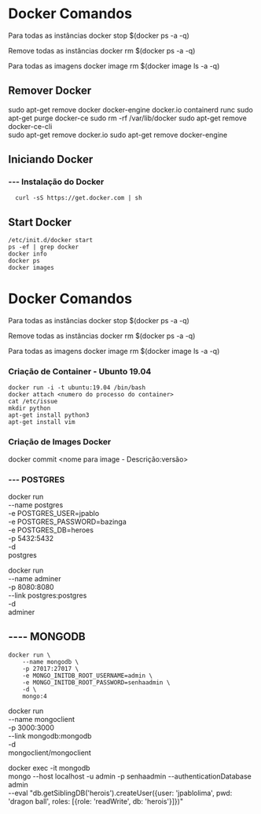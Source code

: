 # Docker Comandos

Para todas as instâncias
docker stop $(docker ps -a -q)

Remove todas as instâncias
docker rm $(docker ps -a -q)

Para todas as imagens
docker image rm $(docker image ls -a -q)

## Remover Docker
sudo apt-get remove docker docker-engine docker.io containerd runc
sudo apt-get purge docker-ce
sudo rm -rf /var/lib/docker
sudo apt-get remove docker-ce-cli  
sudo apt-get remove docker.io
sudo apt-get remove docker-engine

## Iniciando Docker 
  ### --- Instalação do Docker
      curl -sS https://get.docker.com | sh
## Start Docker
    /etc/init.d/docker start
    ps -ef | grep docker
    docker info
    docker ps   
    docker images


# Docker Comandos

Para todas as instâncias
docker stop $(docker ps -a -q)

Remove todas as instâncias
docker rm $(docker ps -a -q)

Para todas as imagens
docker image rm $(docker image ls -a -q)

### Criação de Container - Ubunto 19.04
    docker run -i -t ubuntu:19.04 /bin/bash
    docker attach <numero do processo do container>   
    cat /etc/issue
    mkdir python
    apt-get install python3
    apt-get install vim



### Criação de Images Docker
docker commit <numero do id> <nome para image - Descrição:versão>


### --- POSTGRES
docker run \
    --name postgres \
    -e POSTGRES_USER=jpablo \
    -e POSTGRES_PASSWORD=bazinga \
    -e POSTGRES_DB=heroes \
    -p 5432:5432 \
    -d \
    postgres

docker run \
    --name adminer \
    -p 8080:8080 \
    --link postgres:postgres \
    -d \
    adminer

## ---- MONGODB
    docker run \
        --name mongodb \
        -p 27017:27017 \
        -e MONGO_INITDB_ROOT_USERNAME=admin \
        -e MONGO_INITDB_ROOT_PASSWORD=senhaadmin \
        -d \
        mongo:4

docker run \
    --name mongoclient \
    -p 3000:3000 \
    --link mongodb:mongodb \
    -d \
    mongoclient/mongoclient



docker exec -it mongodb \
    mongo --host localhost -u admin -p senhaadmin --authenticationDatabase admin \
    --eval "db.getSiblingDB('herois').createUser({user: 'jpablolima', pwd: 'dragon ball', roles: [{role: 'readWrite', db: 'herois'}]})"
  



